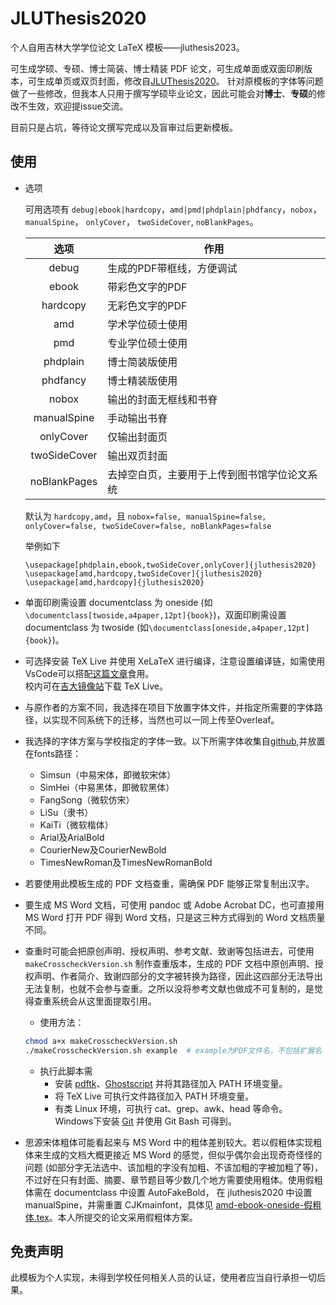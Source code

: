 # JLUThesis2020

个人自用吉林大学学位论文 LaTeX 模板——jluthesis2023。

可生成学硕、专硕、博士简装、博士精装 PDF 论文，可生成单面或双面印刷版本，可生成单页或双页封面，修改自[JLUThesis2020](https://github.com/maxuewei2/JLUThesis2020)。
针对原模板的字体等问题做了一些修改，但我本人只用于撰写学硕毕业论文，因此可能会对**博士**、**专硕**的修改不生效，欢迎提issue交流。

目前只是占坑，等待论文撰写完成以及盲审过后更新模板。

## 使用

- 选项

	可用选项有 `debug|ebook|hardcopy`，`amd|pmd|phdplain|phdfancy`，`nobox`， `manualSpine`， `onlyCover`， `twoSideCover`,  `noBlankPages`。

	|选项|作用|
  |:---:|---|
  |debug| 生成的PDF带框线，方便调试|
  |ebook| 带彩色文字的PDF|
  |hardcopy| 无彩色文字的PDF|
  |amd| 学术学位硕士使用|
  |pmd |专业学位硕士使用|
  |phdplain| 博士简装版使用|
  |phdfancy |博士精装版使用|
  |nobox | 输出的封面无框线和书脊|
  |manualSpine |手动输出书脊|
  |onlyCover | 仅输出封面页|
  |twoSideCover | 输出双页封面|
  |noBlankPages  | 去掉空白页，主要用于上传到图书馆学位论文系统|
	
	默认为 `hardcopy,amd`，且 `nobox=false, manualSpine=false, onlyCover=false, twoSideCover=false, noBlankPages=false`

	举例如下
	```
	\usepackage[phdplain,ebook,twoSideCover,onlyCover]{jluthesis2020}
	\usepackage[amd,hardcopy,twoSideCover]{jluthesis2020}
	\usepackage[amd,hardcopy]{jluthesis2020}
	```

- 单面印刷需设置 documentclass 为 oneside (如`\documentclass[twoside,a4paper,12pt]{book}`)，双面印刷需设置 documentclass 为 twoside (如`\documentclass[oneside,a4paper,12pt]{book}`)。
- 可选择安装 TeX Live 并使用 XeLaTeX 进行编译，注意设置编译链，如需使用VsCode可以搭配[这篇文章](https://zhuanlan.zhihu.com/p/38178015)食用。<br/>
校内可在[吉大镜像站](http://mirrors.jlu.edu.cn/CTAN/systems/texlive/tlnet/install-tl.zip)下载 TeX Live。
- 与原作者的方案不同，我选择在项目下放置字体文件，并指定所需要的字体路径，以实现不同系统下的迁移，当然也可以一同上传至Overleaf。
- 我选择的字体方案与学校指定的字体一致。以下所需字体收集自[github](https://github.com/Haixing-Hu/latex-chinese-fonts),并放置在fonts路径：
	- Simsun（中易宋体，即微软宋体）
	- SimHei（中易黑体，即微软黑体）
	- FangSong（微软仿宋）
	- LiSu（隶书）
	- KaiTi（微软楷体）
	- Arial及ArialBold
	- CourierNew及CourierNewBold
	- TimesNewRoman及TimesNewRomanBold
<!-- - 若缺少字体需自行安装 (见[fonts.txt](fonts.txt))。所需字体如下：
	- Adobe Song Std，Adobe Heiti Std，Adobe Kaiti Std，Adobe Fangsong Std
	- Nimbus Roman，Nimbus Sans，Nimbus Mono
	- Source Han Sans(思源黑体)，Source Han Serif(思源宋体)
	- LiSu (隶书)

	安装字体后，可运行 `fc-cache` 刷新字体缓存，可通过 ` fc-list : family | sort ` 查看已安装字体。<br/>
    这两个命令均随 TeX Live 安装，Windows 下在如 `C:\texlive\2020\bin\win32` 的文件夹下可找到，可将该文件夹添加进 PATH 环境变量。<br/> 
    若编译时提示找不到字体，先检查字体是否已安装，再检查字体名称是否一致。 -->
- 若要使用此模板生成的 PDF 文档查重，需确保 PDF 能够正常复制出汉字。

- 要生成 MS Word 文档，可使用 pandoc 或 Adobe Acrobat DC，也可直接用 MS Word 打开 PDF 得到 Word 文档，只是这三种方式得到的 Word 文档质量不同。

- 查重时可能会把原创声明、授权声明、参考文献、致谢等包括进去，可使用 `makeCrosscheckVersion.sh` 制作查重版本，生成的 PDF 文档中原创声明、授权声明、作者简介、致谢四部分的文字被转换为路径，因此这四部分无法导出无法复制，也就不会参与查重。之所以没将参考文献也做成不可复制的，是觉得查重系统会从这里面提取引用。<br/>
	- 使用方法：
	```bash
	chmod a+x makeCrosscheckVersion.sh
	./makeCrosscheckVersion.sh example  # example为PDF文件名，不包括扩展名
	```
	- 执行此脚本需
	    - 安装 [pdftk](https://www.pdflabs.com/tools/pdftk-the-pdf-toolkit/)、[Ghostscript](https://www.ghostscript.com/download/gsdnld.html) 并将其路径加入 PATH 环境变量。
	    - 将 TeX Live 可执行文件路径加入 PATH 环境变量。
	    - 有类 Linux 环境，可执行 cat、grep、awk、head 等命令。Windows下安装 [Git](https://git-scm.com/downloads) 并使用 Git Bash 可得到。

- 思源宋体粗体可能看起来与 MS Word 中的粗体差别较大。若以假粗体实现粗体来生成的文档大概更接近 MS Word 的感觉，但似乎偶尔会出现奇奇怪怪的问题 (如部分字无法选中、该加粗的字没有加粗、不该加粗的字被加粗了等)，不过好在只有封面、摘要、章节题目等少数几个地方需要使用粗体。使用假粗体需在 documentclass 中设置 AutoFakeBold， 在 jluthesis2020 中设置 manualSpine，并需重置 CJKmainfont，具体见 [amd-ebook-oneside-假粗体.tex](example_files/amd-ebook-oneside-假粗体.tex)。本人所提交的论文采用假粗体方案。

## 免责声明

此模板为个人实现，未得到学校任何相关人员的认证，使用者应当自行承担一切后果。



